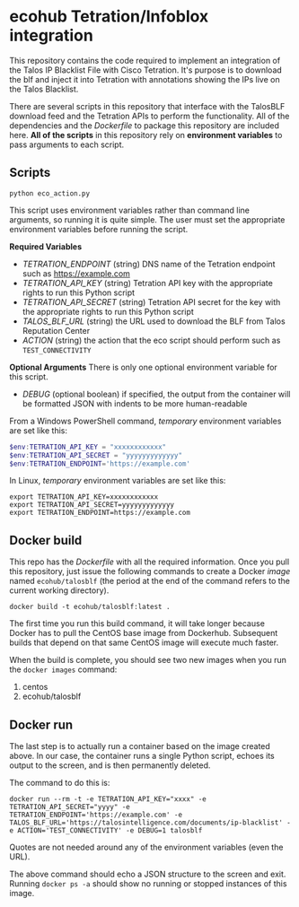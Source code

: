 # ecohub Tetration/Infoblox integration

This repository contains the code required to implement an integration of the Talos IP Blacklist File with Cisco Tetration. It's purpose is to download the blf and inject it into Tetration with annotations showing the IPs live on the Talos Blacklist.

There are several scripts in this repository that interface with the TalosBLF download feed and the Tetration APIs to perform the functionality. All of the dependencies and the *Dockerfile* to package this repository are included here. **All of the scripts** in this repository rely on **environment variables** to pass arguments to each script.

## Scripts

```
python eco_action.py
```

This script uses environment variables rather than command line arguments, so running it is quite simple. The user must set the appropriate environment variables before running the script.

**Required Variables**
- *TETRATION_ENDPOINT* (string) DNS name of the Tetration endpoint such as https://example.com
- *TETRATION_API_KEY* (string) Tetration API key with the appropriate rights to run this Python script
- *TETRATION_API_SECRET* (string) Tetration API secret for the key with the appropriate rights to run this Python script
- *TALOS_BLF_URL* (string) the URL used to download the BLF from Talos Reputation Center
- *ACTION* (string) the action that the eco script should perform such as `TEST_CONNECTIVITY`

**Optional Arguments**
There is only one optional environment variable for this script.
- *DEBUG* (optional boolean) if specified, the output from the container will be formatted JSON with indents to be more human-readable

From a Windows PowerShell command, *temporary* environment variables are set like this:
```powershell
$env:TETRATION_API_KEY = "xxxxxxxxxxxx"
$env:TETRATION_API_SECRET = "yyyyyyyyyyyyy"
$env:TETRATION_ENDPOINT='https://example.com'
```

In Linux, *temporary* environment variables are set like this:

```linux
export TETRATION_API_KEY=xxxxxxxxxxxx
export TETRATION_API_SECRET=yyyyyyyyyyyyy
export TETRATION_ENDPOINT=https://example.com
```

## Docker build

This repo has the *Dockerfile* with all the required information. Once you pull this repository, just issue the following commands to create a Docker *image* named `ecohub/talosblf` (the period at the end of the command refers to the current working directory).

```docker
docker build -t ecohub/talosblf:latest .
```

The first time you run this build command, it will take longer because Docker has to pull the CentOS base image from Dockerhub. Subsequent builds that depend on that same CentOS image will execute much faster.

When the build is complete, you should see two new images when you run the `docker images` command:
1. centos
2. ecohub/talosblf

## Docker run ##

The last step is to actually run a container based on the image created above. In our case, the container runs a single Python script, echoes its output to the screen, and is then permanently deleted.

The command to do this is:

```docker
docker run --rm -t -e TETRATION_API_KEY="xxxx" -e TETRATION_API_SECRET="yyyy" -e TETRATION_ENDPOINT='https://example.com' -e TALOS_BLF_URL='https://talosintelligence.com/documents/ip-blacklist' -e ACTION='TEST_CONNECTIVITY' -e DEBUG=1 talosblf
```

Quotes are not needed around any of the environment variables (even the URL).

The above command should echo a JSON structure to the screen and exit. Running `docker ps -a` should show no running or stopped instances of this image.